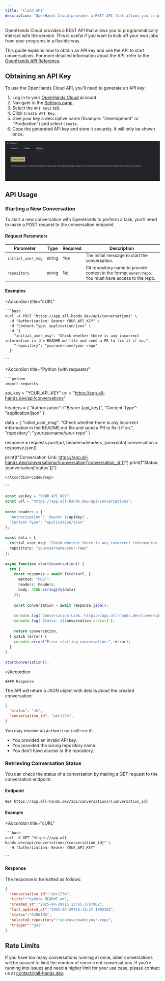 ```yaml
---
title: "Cloud API"
description: "OpenHands Cloud provides a REST API that allows you to programmatically interact with the service. This is useful if you want to kick off your own ..."
---
```


OpenHands Cloud provides a REST API that allows you to programmatically interact with the service. This is useful if
you want to kick off your own jobs from your programs in a flexible way.

This guide explains how to obtain an API key and use the API to start conversations.
For more detailed information about the API, refer to the [OpenHands API Reference](https://docs.all-hands.dev/swagger-ui/).

## Obtaining an API Key

To use the OpenHands Cloud API, you'll need to generate an API key:

1. Log in to your [OpenHands Cloud](https://app.all-hands.dev) account.
2. Navigate to the [Settings page](https://app.all-hands.dev/settings).
3. Select the `API Keys` tab.
4. Click `Create API Key`.
5. Give your key a descriptive name (Example: "Development" or "Production") and select `Create`.
6. Copy the generated API key and store it securely. It will only be shown once.

![API Key Generation](/static/img/docs/api-key-generation.png)

## API Usage

### Starting a New Conversation

To start a new conversation with OpenHands to perform a task, you'll need to make a POST request to the conversation endpoint.

#### Request Parameters

| Parameter          | Type     | Required | Description                                                                                          |
|--------------------|----------|----------|------------------------------------------------------------------------------------------------------|
| `initial_user_msg` | string   | Yes      | The initial message to start the conversation.                                                       |
| `repository`       | string   | No       | Git repository name to provide context in the format `owner/repo`. You must have access to the repo. |

#### Examples

<Accordion title="cURL"<CodeGroup>
```
```bash
curl -X POST "https://app.all-hands.dev/api/conversations" \
  -H "Authorization: Bearer YOUR_API_KEY" \
  -H "Content-Type: application/json" \
  -d '{
    "initial_user_msg": "Check whether there is any incorrect information in the README.md file and send a PR to fix it if so.",
    "repository": "yourusername/your-repo"
  }'
```
</Accordion>
```
</CodeGroup>

<Accordion title="Python (with requests)"<CodeGroup>
```
```python
import requests
```
</CodeGroup>

api_key = "YOUR_API_KEY"
url = "https://app.all-hands.dev/api/conversations"

headers = {
    "Authorization": f"Bearer {api_key}",
    "Content-Type": "application/json"
}

data = {
    "initial_user_msg": "Check whether there is any incorrect information in the README.md file and send a PR to fix it if so.",
    "repository": "yourusername/your-repo"
}

response = requests.post(url, headers=headers, json=data)
conversation = response.json()

print(f"Conversation Link: https://app.all-hands.dev/conversations/{conversation['conversation_id']}")
print(f"Status: {conversation['status']}")
```
</Accordion<CodeGroup>
```
<Accordion title="TypeScript/JavaScript (with fetch)">
```
</CodeGroup>

```typescript
const apiKey = "YOUR_API_KEY";
const url = "https://app.all-hands.dev/api/conversations";

const headers = {
  "Authorization": `Bearer ${apiKey}`,
  "Content-Type": "application/json"
};

const data = {
  initial_user_msg: "Check whether there is any incorrect information in the README.md file and send a PR to fix it if so.",
  repository: "yourusername/your-repo"
};

async function startConversation() {
  try {
    const response = await fetch(url, {
      method: "POST",
      headers: headers,
      body: JSON.stringify(data)
    });

    const conversation = await response.json();

    console.log(`Conversation Link: https://app.all-hands.dev/conversations/${conversation.id}`);
    console.log(`Status: ${conversation.status}`);

    return conversation;
  } catch (error) {
    console.error("Error starting conversation:", error);
  }
}

startConversation();
```

</Accordion<CodeGroup>
```
#### Response
```
</CodeGroup>

The API will return a JSON object with details about the created conversation:

```json
{
  "status": "ok",
  "conversation_id": "abc1234",
}
```

You may receive an `AuthenticationError` if:

- You provided an invalid API key.
- You provided the wrong repository name.
- You don't have access to the repository.


### Retrieving Conversation Status

You can check the status of a conversation by making a GET request to the conversation endpoint.

#### Endpoint

```
GET https://app.all-hands.dev/api/conversations/{conversation_id}
```

#### Example

<Accordion title="cURL"<CodeGroup>
```
```bash
curl -X GET "https://app.all-hands.dev/api/conversations/{conversation_id}" \
  -H "Authorization: Bearer YOUR_API_KEY"
```
</Accordion>
```
</CodeGroup>

#### Response

The response is formatted as follows:

```json
{
  "conversation_id":"abc1234",
  "title":"Update README.md",
  "created_at":"2025-04-29T15:13:51.370706Z",
  "last_updated_at":"2025-04-29T15:13:57.199210Z",
  "status":"RUNNING",
  "selected_repository":"yourusername/your-repo",
  "trigger":"gui"
}
```

## Rate Limits

If you have too many conversations running at once, older conversations will be paused to limit the number of concurrent conversations.
If you're running into issues and need a higher limit for your use case, please contact us at [contact@all-hands.dev](mailto:contact@all-hands.dev).
